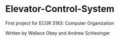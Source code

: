 # Elevator-Control-System
First project for ECGR 3183: Computer Organization

Written by Wallace Obey and Andrew Schlesinger
